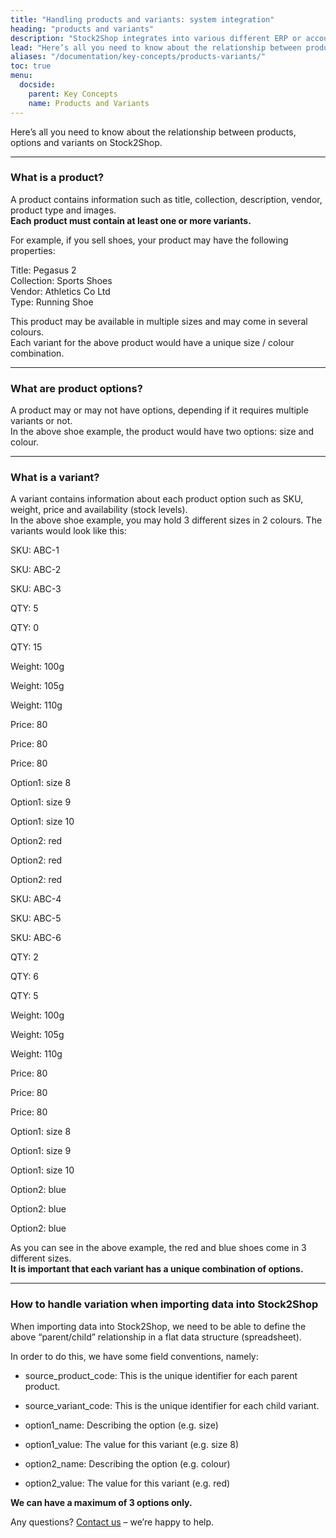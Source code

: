 ```yaml
---
title: "Handling products and variants: system integration"
heading: "products and variants"
description: "Stock2Shop integrates into various different ERP or accounting systems (Sage, SAP, iSync and SYSPRO). Here's all you need to know about set up and configuration of product and inventory data sources, for efficient system integration."
lead: "Here’s all you need to know about the relationship between products, options and variants on Stock2Shop."
aliases: "/documentation/key-concepts/products-variants/"
toc: true
menu:
  docside:
    parent: Key Concepts
    name: Products and Variants
---
```


Here’s all you need to know about the relationship between products, options and variants on Stock2Shop.

* * *

### What is a product?

A product contains information such as title, collection, description, vendor, product type and images.  
**Each product must contain at least one or more variants.**  
  
For example, if you sell shoes, your product may have the following properties:

Title: Pegasus 2  
Collection: Sports Shoes  
Vendor: Athletics Co Ltd  
Type: Running Shoe

This product may be available in multiple sizes and may come in several colours.  
Each variant for the above product would have a unique size / colour combination.

* * *

### What are product options?

A product may or may not have options, depending if it requires multiple variants or not.  
In the above shoe example, the product would have two options: size and colour.

* * *

### What is a variant?

A variant contains information about each product option such as SKU, weight, price and availability (stock levels).  
In the above shoe example, you may hold 3 different sizes in 2 colours. The variants would look like this:

SKU: ABC-1

SKU: ABC-2

SKU: ABC-3

QTY: 5

QTY: 0

QTY: 15

Weight: 100g

Weight: 105g

Weight: 110g

Price: 80

Price: 80

Price: 80

Option1: size 8

Option1: size 9

Option1: size 10

Option2: red

Option2: red

Option2: red

SKU: ABC-4

SKU: ABC-5

SKU: ABC-6

QTY: 2

QTY: 6

QTY: 5

Weight: 100g

Weight: 105g

Weight: 110g

Price: 80

Price: 80

Price: 80

Option1: size 8

Option1: size 9

Option1: size 10

Option2: blue

Option2: blue

Option2: blue

  

As you can see in the above example, the red and blue shoes come in 3 different sizes.  
**It is important that each variant has a unique combination of options.**

* * *

### How to handle variation when importing data into Stock2Shop

When importing data into Stock2Shop, we need to be able to define the above “parent/child” relationship in a flat data structure (spreadsheet).  
  
In order to do this, we have some field conventions, namely:  

*   source\_product\_code: This is the unique identifier for each parent product.  
    
*   source\_variant\_code: This is the unique identifier for each child variant.  
    
*   option1_name: Describing the option (e.g. size)  
    
*   option1_value: The value for this variant (e.g. size 8)  
    
*   option2_name: Describing the option (e.g. colour)  
    
*   option2_value: The value for this variant (e.g. red)  
    

**We can have a maximum of 3 options only.**

  
Any questions? [Contact us](https://www.stock2shop.com/contact-us/) – we’re happy to help.